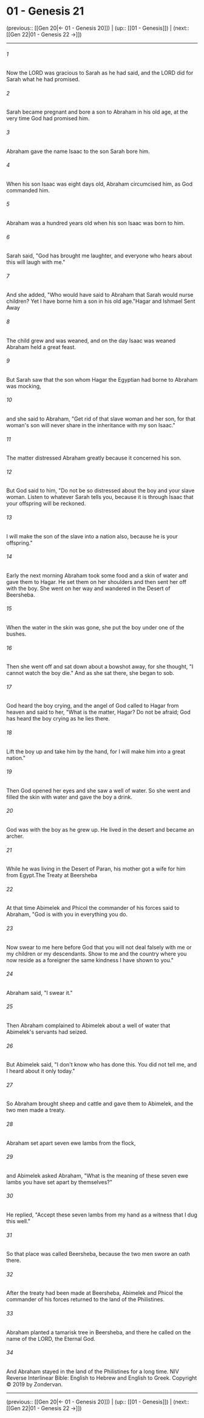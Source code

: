 # 01 - Genesis 21

(previous:: [[Gen 20|← 01 - Genesis 20]]) | (up:: [[01 - Genesis]]) | (next:: [[Gen 22|01 - Genesis 22 →]])

***


###### 1 
Now the LORD was gracious to Sarah as he had said, and the LORD did for Sarah what he had promised. 

###### 2 
Sarah became pregnant and bore a son to Abraham in his old age, at the very time God had promised him. 

###### 3 
Abraham gave the name Isaac to the son Sarah bore him. 

###### 4 
When his son Isaac was eight days old, Abraham circumcised him, as God commanded him. 

###### 5 
Abraham was a hundred years old when his son Isaac was born to him. 

###### 6 
Sarah said, "God has brought me laughter, and everyone who hears about this will laugh with me." 

###### 7 
And she added, "Who would have said to Abraham that Sarah would nurse children? Yet I have borne him a son in his old age."Hagar and Ishmael Sent Away 

###### 8 
The child grew and was weaned, and on the day Isaac was weaned Abraham held a great feast. 

###### 9 
But Sarah saw that the son whom Hagar the Egyptian had borne to Abraham was mocking, 

###### 10 
and she said to Abraham, "Get rid of that slave woman and her son, for that woman's son will never share in the inheritance with my son Isaac." 

###### 11 
The matter distressed Abraham greatly because it concerned his son. 

###### 12 
But God said to him, "Do not be so distressed about the boy and your slave woman. Listen to whatever Sarah tells you, because it is through Isaac that your offspring will be reckoned. 

###### 13 
I will make the son of the slave into a nation also, because he is your offspring." 

###### 14 
Early the next morning Abraham took some food and a skin of water and gave them to Hagar. He set them on her shoulders and then sent her off with the boy. She went on her way and wandered in the Desert of Beersheba. 

###### 15 
When the water in the skin was gone, she put the boy under one of the bushes. 

###### 16 
Then she went off and sat down about a bowshot away, for she thought, "I cannot watch the boy die." And as she sat there, she began to sob. 

###### 17 
God heard the boy crying, and the angel of God called to Hagar from heaven and said to her, "What is the matter, Hagar? Do not be afraid; God has heard the boy crying as he lies there. 

###### 18 
Lift the boy up and take him by the hand, for I will make him into a great nation." 

###### 19 
Then God opened her eyes and she saw a well of water. So she went and filled the skin with water and gave the boy a drink. 

###### 20 
God was with the boy as he grew up. He lived in the desert and became an archer. 

###### 21 
While he was living in the Desert of Paran, his mother got a wife for him from Egypt.The Treaty at Beersheba 

###### 22 
At that time Abimelek and Phicol the commander of his forces said to Abraham, "God is with you in everything you do. 

###### 23 
Now swear to me here before God that you will not deal falsely with me or my children or my descendants. Show to me and the country where you now reside as a foreigner the same kindness I have shown to you." 

###### 24 
Abraham said, "I swear it." 

###### 25 
Then Abraham complained to Abimelek about a well of water that Abimelek's servants had seized. 

###### 26 
But Abimelek said, "I don't know who has done this. You did not tell me, and I heard about it only today." 

###### 27 
So Abraham brought sheep and cattle and gave them to Abimelek, and the two men made a treaty. 

###### 28 
Abraham set apart seven ewe lambs from the flock, 

###### 29 
and Abimelek asked Abraham, "What is the meaning of these seven ewe lambs you have set apart by themselves?" 

###### 30 
He replied, "Accept these seven lambs from my hand as a witness that I dug this well." 

###### 31 
So that place was called Beersheba, because the two men swore an oath there. 

###### 32 
After the treaty had been made at Beersheba, Abimelek and Phicol the commander of his forces returned to the land of the Philistines. 

###### 33 
Abraham planted a tamarisk tree in Beersheba, and there he called on the name of the LORD, the Eternal God. 

###### 34 
And Abraham stayed in the land of the Philistines for a long time. NIV Reverse Interlinear Bible: English to Hebrew and English to Greek. Copyright © 2019 by Zondervan.

***

(previous:: [[Gen 20|← 01 - Genesis 20]]) | (up:: [[01 - Genesis]]) | (next:: [[Gen 22|01 - Genesis 22 →]])
